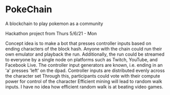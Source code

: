 # PokeChain
A blockchain to play pokemon as a community

Hackathon project from Thurs 5/6/21 - Mon

Concept idea is to make a bot that presses controller inputs based on ending characters of the block hash. Anyone with the chain could run their own emulator and playback the run. 
Additionally, the run could be streamed to everyone by a single node on platforms such as Twitch, YouTube, and Facebook Live.
The controller input generators are known, i.e. ending in an 'a' presses 'left' on the dpad. Controller inputs are distributed evenly across the character set
Through this, participants could vote with their compute power for control of the character
Efficient mining will lead to random walk inputs. I have no idea how efficient random walk is at beating video games.

